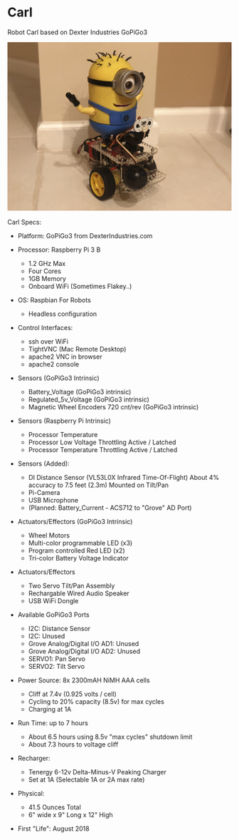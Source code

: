 # Carl
Robot Carl based on Dexter Industries GoPiGo3

![Carl The GoPiGo3 Based Robot](/Graphics/Carl_the_GoPiGo3_robot.jpg?raw=true)

Carl Specs:

- Platform: GoPiGo3 from DexterIndustries.com

- Processor: Raspberry Pi 3 B
  * 1.2 GHz Max
  * Four Cores
  * 1GB Memory
  * Onboard WiFi (Sometimes Flakey..)

- OS: Raspbian For Robots
  * Headless configuration

- Control Interfaces: 
  * ssh over WiFi
  * TightVNC (Mac Remote Desktop)
  * apache2 VNC in browser
  * apache2 console

- Sensors (GoPiGo3 Intrinsic)
  * Battery_Voltage (GoPiGo3 intrinsic)
  * Regulated_5v_Voltage (GoPiGo3 intrinsic)
  * Magnetic Wheel Encoders 720 cnt/rev (GoPiGo3 intrinsic)

- Sensors (Raspberry Pi Intrinsic)  
  * Processor Temperature 
  * Processor Low Voltage Throttling Active / Latched
  * Processor Temperature Throttling Active / Latched
  
- Sensors (Added):
  * DI Distance Sensor (VL53L0X Infrared Time-Of-Flight)
    About 4% accuracy to 7.5 feet (2.3m) 
    Mounted on Tilt/Pan
  * Pi-Camera
  * USB Microphone
  * (Planned: Battery_Current - ACS712 to "Grove" AD Port)
  
- Actuators/Effectors (GoPiGo3 Intrinsic)
  * Wheel Motors
  * Multi-color programmable LED (x3)
  * Program controlled Red LED (x2)
  * Tri-color Battery Voltage Indicator

- Actuators/Effectors 
  * Two Servo Tilt/Pan Assembly
  * Rechargable Wired Audio Speaker
  * USB WiFi Dongle 
  
- Available GoPiGo3 Ports
  * I2C: Distance Sensor
  * I2C: Unused
  * Grove Analog/Digital I/O AD1: Unused
  * Grove Analog/Digital I/O AD2: Unused
  * SERVO1: Pan Servo
  * SERVO2: Tilt Servo

- Power Source: 8x 2300mAH NiMH AAA cells
  * Cliff at 7.4v (0.925 volts / cell)
  * Cycling to 20% capacity (8.5v) for max cycles
  * Charging at 1A
  
- Run Time:  up to 7 hours 
  * About 6.5 hours using 8.5v "max cycles" shutdown limit
  * About 7.3 hours to voltage cliff

- Recharger:  
  * Tenergy 6-12v Delta-Minus-V Peaking Charger
  * Set at 1A (Selectable 1A or 2A max rate)

- Physical:
  * 41.5 Ounces Total
  * 6" wide x 9" Long x 12" High

- First "Life": August 2018 


